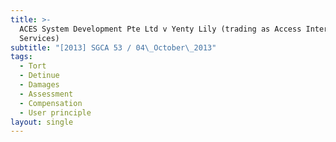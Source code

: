 ```yaml
---
title: >-
  ACES System Development Pte Ltd v Yenty Lily (trading as Access International
  Services)
subtitle: "[2013] SGCA 53 / 04\_October\_2013"
tags:
  - Tort
  - Detinue
  - Damages
  - Assessment
  - Compensation
  - User principle
layout: single
---
```


